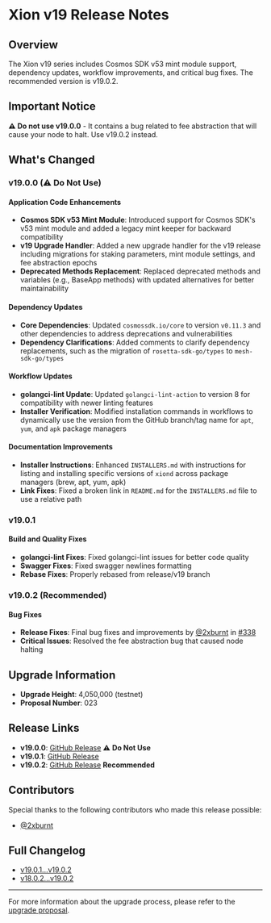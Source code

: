 # Xion v19 Release Notes

## Overview

The Xion v19 series includes Cosmos SDK v53 mint module support, dependency updates, workflow improvements, and critical bug fixes. The recommended version is v19.0.2.

## Important Notice

**⚠️ Do not use v19.0.0** - It contains a bug related to fee abstraction that will cause your node to halt. Use v19.0.2 instead.

## What's Changed

### v19.0.0 (⚠️ Do Not Use)

#### Application Code Enhancements

- **Cosmos SDK v53 Mint Module**: Introduced support for Cosmos SDK's v53 mint module and added a legacy mint keeper for backward compatibility
- **v19 Upgrade Handler**: Added a new upgrade handler for the v19 release including migrations for staking parameters, mint module settings, and fee abstraction epochs
- **Deprecated Methods Replacement**: Replaced deprecated methods and variables (e.g., BaseApp methods) with updated alternatives for better maintainability

#### Dependency Updates

- **Core Dependencies**: Updated `cosmossdk.io/core` to version `v0.11.3` and other dependencies to address deprecations and vulnerabilities
- **Dependency Clarifications**: Added comments to clarify dependency replacements, such as the migration of `rosetta-sdk-go/types` to `mesh-sdk-go/types`

#### Workflow Updates

- **golangci-lint Update**: Updated `golangci-lint-action` to version 8 for compatibility with newer linting features
- **Installer Verification**: Modified installation commands in workflows to dynamically use the version from the GitHub branch/tag name for `apt`, `yum`, and `apk` package managers

#### Documentation Improvements

- **Installer Instructions**: Enhanced `INSTALLERS.md` with instructions for listing and installing specific versions of `xiond` across package managers (brew, apt, yum, apk)
- **Link Fixes**: Fixed a broken link in `README.md` for the `INSTALLERS.md` file to use a relative path

### v19.0.1

#### Build and Quality Fixes

- **golangci-lint Fixes**: Fixed golangci-lint issues for better code quality
- **Swagger Fixes**: Fixed swagger newlines formatting
- **Rebase Fixes**: Properly rebased from release/v19 branch

### v19.0.2 (Recommended)

#### Bug Fixes

- **Release Fixes**: Final bug fixes and improvements by [@2xburnt](https://github.com/2xburnt) in [#338](https://github.com/burnt-labs/xion/pull/338)
- **Critical Issues**: Resolved the fee abstraction bug that caused node halting

## Upgrade Information

- **Upgrade Height**: 4,050,000 (testnet)
- **Proposal Number**: 023

## Release Links

- **v19.0.0**: [GitHub Release](https://github.com/burnt-labs/xion/releases/tag/v19.0.0) ⚠️ **Do Not Use**
- **v19.0.1**: [GitHub Release](https://github.com/burnt-labs/xion/releases/tag/v19.0.1)
- **v19.0.2**: [GitHub Release](https://github.com/burnt-labs/xion/releases/tag/v19.0.2) **Recommended**

## Contributors

Special thanks to the following contributors who made this release possible:

- [@2xburnt](https://github.com/2xburnt)

## Full Changelog

- [v19.0.1...v19.0.2](https://github.com/burnt-labs/xion/compare/v19.0.1...v19.0.2)
- [v18.0.2...v19.0.2](https://github.com/burnt-labs/xion/compare/v18.0.2...v19.0.2)

---

For more information about the upgrade process, please refer to the [upgrade proposal](../proposals/023-upgrade-v19.json).
